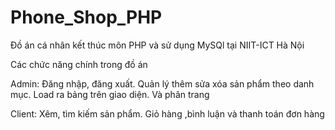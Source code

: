 ﻿# Phone_Shop_PHP
 Đồ án cá nhân kết thúc môn PHP và sử dụng MySQl tại NIIT-ICT Hà Nội
 
 <p>Các chức năng chính trong đồ án</p>
 <p>Admin: Đăng nhập, đăng xuất. Quản lý thêm sửa xóa sản phẩm theo danh mục. Load ra bảng trên giao diện. Và phân trang</p>
 <p>Client: Xêm, tìm kiếm sản phẩm. Giỏ hàng ,bình luận và thanh toán đơn hàng</p>
 
